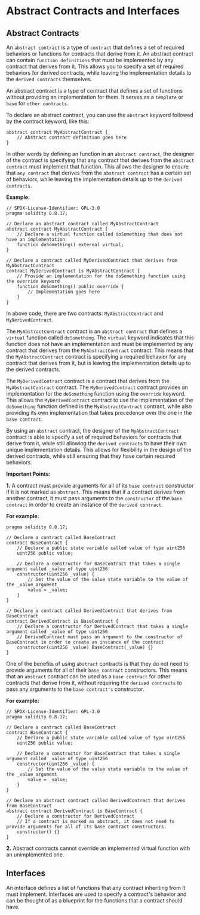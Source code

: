 # Abstract Contracts and Interfaces

## Abstract Contracts



An `abstract contract` is a type of `contract` that defines a set of required behaviors or functions for contracts that derive from it. An abstract contract can contain `function definitions` that must be implemented by any contract that derives from it. This allows you to specify a set of required behaviors for derived contracts, while leaving the implementation details to the `derived contracts` themselves.

An abstract contract is a type of contract that defines a set of functions without providing an implementation for them. It serves as a `template` or `base` for `other contracts`. 

To declare an abstract contract, you can use the `abstract` keyword followed by the contract keyword, like this:

```sol
abstract contract MyAbstractContract {
    // Abstract contract definition goes here
}
```
In other words by defining an function in an `abstract contract`, the designer of the contract is specifying that any contract that derives from the `abstract contract` must implement that function. This allows the designer to ensure that `any contract` that derives from the `abstract contract` has a certain set of behaviors, while leaving the implementation details up to the `derived contracts`.

**Example:**
```sol
// SPDX-License-Identifier: GPL-3.0
pragma solidity 0.8.17;

// Declare an abstract contract called MyAbstractContract
abstract contract MyAbstractContract {
    // Declare a virtual function called doSomething that does not have an implementation
    function doSomething() external virtual;
}

// Declare a contract called MyDerivedContract that derives from MyAbstractContract
contract MyDerivedContract is MyAbstractContract {
    // Provide an implementation for the doSomething function using the override keyword
    function doSomething() public override {
        // Implementation goes here
    }
}
```

In above code, there are two contracts: `MyAbstractContract` and `MyDerivedContract`.

The `MyAbstractContract` contract is an `abstract contract` that defines a `virtual` function called `doSomething`. The `virtual` keyword indicates that this function does not have an implementation and must be implemented by any contract that derives from the `MyAbstractContract` contract. This means that the `MyAbstractContract` contract is specifying a required behavior for any contract that derives from it, but is leaving the implementation details up to the derived contracts.

The `MyDerivedContract` contract is a contract that derives from the `MyAbstractContract` contract. The `MyDerivedContract` contract provides an implementation for the `doSomething` function using the `override` keyword. This allows the `MyDerivedContract` contract to use the implementation of the `doSomething` function defined in the `MyAbstractContract` contract, while also providing its own implementation that takes precedence over the one in the `base contract`.

By using an `abstract` contract, the designer of the `MyAbstractContract` contract is able to specify a set of required behaviors for contracts that derive from it, while still allowing the `derived contracts` to have their own unique implementation details. This allows for flexibility in the design of the derived contracts, while still ensuring that they have certain required behaviors.

**Important Points:**

**1.** A contract must provide arguments for all of its `base contract` constructor if it is not marked as `abstract`. This means that if a contract derives from another contract, it must pass arguments to the `constructor` of the `base contract` in order to create an instance of the `derived contract`.

**For example:**

```sol
pragma solidity 0.8.17;

// Declare a contract called BaseContract
contract BaseContract {
    // Declare a public state variable called value of type uint256
    uint256 public value;

    // Declare a constructor for BaseContract that takes a single argument called _value of type uint256
    constructor(uint256 _value) {
        // Set the value of the value state variable to the value of the _value argument
        value = _value;
    }
}

// Declare a contract called DerivedContract that derives from BaseContract
contract DerivedContract is BaseContract {
    // Declare a constructor for DerivedContract that takes a single argument called _value of type uint256
    // DerivedContract must pass an argument to the constructor of BaseContract in order to create an instance of the contract
    constructor(uint256 _value) BaseContract(_value) {}
}
```

One of the benefits of using `abstract` contracts is that they do not need to provide arguments for all of their `base contract` constructors. This means that an `abstract` contract can be used as a `base contract` for other contracts that derive from it, without requiring the `derived contracts` to pass any arguments to the `base contract's` constructor.

**For example:**

```sol
// SPDX-License-Identifier: GPL-3.0
pragma solidity 0.8.17;

// Declare a contract called BaseContract
contract BaseContract {
    // Declare a public state variable called value of type uint256
    uint256 public value;

    // Declare a constructor for BaseContract that takes a single argument called _value of type uint256
    constructor(uint256 _value) {
        // Set the value of the value state variable to the value of the _value argument
        value = _value;
    }
}

// Declare an abstract contract called DerivedContract that derives from BaseContract
abstract contract DerivedContract is BaseContract {
    // Declare a constructor for DerivedContract
    // If a contract is marked as abstract, it does not need to provide arguments for all of its base contract constructors. 
    constructor() {}
}
```
**2.** Abstract contracts cannot override an implemented virtual function with an unimplemented one.

## Interfaces

An interface defines a list of functions that any contract inheriting from it must implement. Interfaces are used to specify a contract's behavior and can be thought of as a blueprint for the functions that a contract should have.
